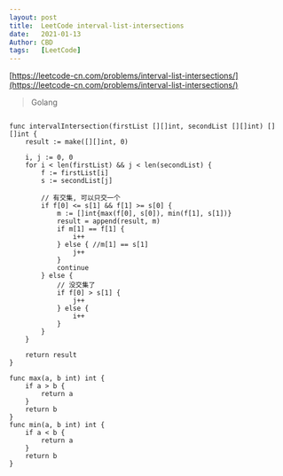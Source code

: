 ```yaml
---
layout: post
title:  LeetCode interval-list-intersections
date:   2021-01-13
Author: CBD
tags:   [LeetCode]
---
```


[https://leetcode-cn.com/problems/interval-list-intersections/](https://leetcode-cn.com/problems/interval-list-intersections/)

> Golang

```golang

func intervalIntersection(firstList [][]int, secondList [][]int) [][]int {
	result := make([][]int, 0)

	i, j := 0, 0
	for i < len(firstList) && j < len(secondList) {
		f := firstList[i]
		s := secondList[j]

		// 有交集, 可以只交一个
		if f[0] <= s[1] && f[1] >= s[0] {
			m := []int{max(f[0], s[0]), min(f[1], s[1])}
			result = append(result, m)
			if m[1] == f[1] {
				i++
			} else { //m[1] == s[1]
				j++
			}
			continue
		} else {
			// 没交集了
			if f[0] > s[1] {
				j++
			} else {
				i++
			}
		}
	}

	return result
}

func max(a, b int) int {
	if a > b {
		return a
	}
	return b
}
func min(a, b int) int {
	if a < b {
		return a
	}
	return b
}

```
